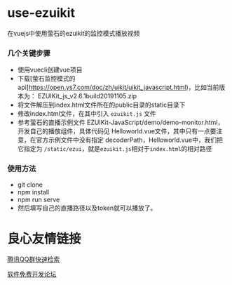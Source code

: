 # use-ezuikit
在vuejs中使用萤石的ezuikit的监控模式播放视频


### 几个关键步骤
- 使用vuecli创建vue项目
- 下载[萤石监控模式的api]https://open.ys7.com/doc/zh/uikit/uikit_javascript.html)，比如当前版本为： EZUIKit_js_v2.6.1build20191105.zip
- 将文件解压到index.html文件所在的public目录的static目录下
- 修改index.html文件，在其中引入 `ezuikit.js` 文件
- 参考萤石的直播示例文件 EZUIKit-JavaScript/demo/demo-monitor.html，开发自己的播放组件，具体代码见 Helloworld.vue文件，其中只有一点要注意，在官方示例文件中没有指定 decoderPath，Helloworld.vue中，我们把它指定为 `/static/ezui`，就是`ezuikit.js`相对于`index.html`的相对路径

### 使用方法
- git clone
- npm install
- npm run serve
- 然后填写自己的直播路径以及token就可以播放了。


 # 良心友情链接

[腾讯QQ群快速检索](http://u.720life.cn/s/8cf73f7c)

[软件免费开发论坛](http://u.720life.cn/s/bbb01dc0)